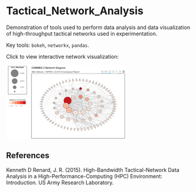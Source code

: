 # Tactical_Network_Analysis
Demonstration of tools used to perform data analysis and data visualization of high-throughput tactical networks used in experimentation.  

Key tools: `bokeh`, `networkx`, `pandas`.  

Click to view interactive network visualization:

<a href='https://mdsmith44.github.io/Tactical_Network_Analysis/' target='_blank'>
<img src='images/network_snapshot.png' height=200>
</a>

## References

Kenneth D Renard, J. R. (2015). High-Bandwidth Tactical-Network Data Analysis in a High-Performance-Computing (HPC) Environment: Introduction. US Army Research Laboratory.
